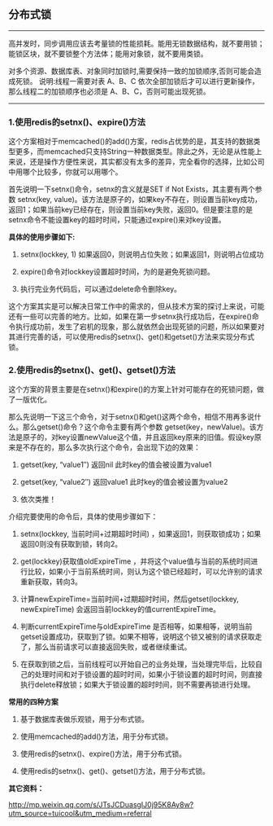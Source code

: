 ## 分布式锁

---

高并发时，同步调用应该去考量锁的性能损耗。能用无锁数据结构，就不要用锁；能锁区块，就不要锁整个方法体；能用对象锁，就不要用类锁。

对多个资源、数据库表、对象同时加锁时,需要保持一致的加锁顺序,否则可能会造成死锁。说明:线程一需要对表 A、B、C 依次全部加锁后才可以进行更新操作，那么线程二的加锁顺序也必须是 A、B、C，否则可能出现死锁。

---

### 1.使用redis的setnx()、expire()方法

这个方案相对于memcached()的add()方案，redis占优势的是，其支持的数据类型更多，而memcached只支持String一种数据类型。除此之外，无论是从性能上来说，还是操作方便性来说，其实都没有太多的差异，完全看你的选择，比如公司中用哪个比较多，你就可以用哪个。

首先说明一下setnx()命令，setnx的含义就是SET if Not Exists，其主要有两个参数 setnx(key, value)。该方法是原子的，如果key不存在，则设置当前key成功，返回1；如果当前key已经存在，则设置当前key失败，返回0。但是要注意的是setnx命令不能设置key的超时时间，只能通过expire()来对key设置。

**具体的使用步骤如下:**

1. setnx(lockkey, 1)  如果返回0，则说明占位失败；如果返回1，则说明占位成功

2. expire()命令对lockkey设置超时时间，为的是避免死锁问题。

3. 执行完业务代码后，可以通过delete命令删除key。

这个方案其实是可以解决日常工作中的需求的，但从技术方案的探讨上来说，可能还有一些可以完善的地方。比如，如果在第一步setnx执行成功后，在expire()命令执行成功前，发生了宕机的现象，那么就依然会出现死锁的问题，所以如果要对其进行完善的话，可以使用redis的setnx()、get()和getset()方法来实现分布式锁。  


### 2.使用redis的setnx()、get()、getset()方法

这个方案的背景主要是在setnx()和expire()的方案上针对可能存在的死锁问题，做了一版优化。

那么先说明一下这三个命令，对于setnx()和get()这两个命令，相信不用再多说什么。那么getset()命令？这个命令主要有两个参数 getset(key，newValue)。该方法是原子的，对key设置newValue这个值，并且返回key原来的旧值。假设key原来是不存在的，那么多次执行这个命令，会出现下边的效果：

1. getset(key, “value1″)  返回nil   此时key的值会被设置为value1

2. getset(key, “value2″)  返回value1   此时key的值会被设置为value2

3. 依次类推！

介绍完要使用的命令后，具体的使用步骤如下：

1. setnx(lockkey, 当前时间+过期超时时间) ，如果返回1，则获取锁成功；如果返回0则没有获取到锁，转向2。

2. get(lockkey)获取值oldExpireTime ，并将这个value值与当前的系统时间进行比较，如果小于当前系统时间，则认为这个锁已经超时，可以允许别的请求重新获取，转向3。

3. 计算newExpireTime=当前时间+过期超时时间，然后getset(lockkey, newExpireTime) 会返回当前lockkey的值currentExpireTime。

4. 判断currentExpireTime与oldExpireTime 是否相等，如果相等，说明当前getset设置成功，获取到了锁。如果不相等，说明这个锁又被别的请求获取走了，那么当前请求可以直接返回失败，或者继续重试。

5. 在获取到锁之后，当前线程可以开始自己的业务处理，当处理完毕后，比较自己的处理时间和对于锁设置的超时时间，如果小于锁设置的超时时间，则直接执行delete释放锁；如果大于锁设置的超时时间，则不需要再锁进行处理。



**常用的四种方案**

1. 基于数据库表做乐观锁，用于分布式锁。

2. 使用memcached的add()方法，用于分布式锁。

3. 使用redis的setnx()、expire()方法，用于分布式锁。

4. 使用redis的setnx()、get()、getset()方法，用于分布式锁。


**其它资料：**

http://mp.weixin.qq.com/s/JTsJCDuasgIJ0j95K8Ay8w?utm_source=tuicool&utm_medium=referral

















